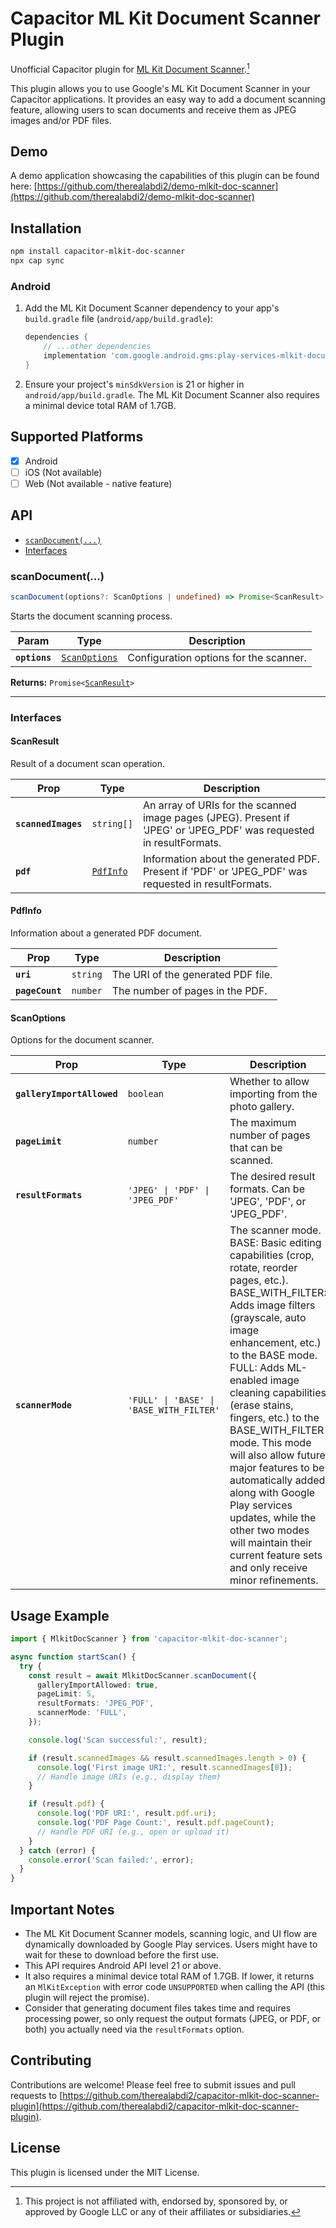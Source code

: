 # Capacitor ML Kit Document Scanner Plugin
Unofficial Capacitor plugin for [ML Kit Document Scanner](https://developers.google.com/ml-kit/vision/doc-scanner).[^1]

This plugin allows you to use Google's ML Kit Document Scanner in your Capacitor applications. It provides an easy way to add a document scanning feature, allowing users to scan documents and receive them as JPEG images and/or PDF files.

## Demo

A demo application showcasing the capabilities of this plugin can be found here: [https://github.com/therealabdi2/demo-mlkit-doc-scanner](https://github.com/therealabdi2/demo-mlkit-doc-scanner)

## Installation

```bash
npm install capacitor-mlkit-doc-scanner
npx cap sync
```

### Android

1.  Add the ML Kit Document Scanner dependency to your app's `build.gradle` file (`android/app/build.gradle`):

    ```gradle
    dependencies {
        // ...other dependencies
        implementation 'com.google.android.gms:play-services-mlkit-document-scanner:16.0.0-beta1'
    }
    ```

2.  Ensure your project's `minSdkVersion` is 21 or higher in `android/app/build.gradle`.
    The ML Kit Document Scanner also requires a minimal device total RAM of 1.7GB.

## Supported Platforms

- [x] Android
- [ ] iOS (Not available)
- [ ] Web (Not available - native feature)

## API

<docgen-index>

* [`scanDocument(...)`](#scandocument)
* [Interfaces](#interfaces)

</docgen-index>

<docgen-api>
<!--Update the source file JSDoc comments and rerun docgen to update the docs below-->

### scanDocument(...)

```typescript
scanDocument(options?: ScanOptions | undefined) => Promise<ScanResult>
```

Starts the document scanning process.

| Param         | Type                                                | Description                            |
| ------------- | --------------------------------------------------- | -------------------------------------- |
| **`options`** | <code><a href="#scanoptions">ScanOptions</a></code> | Configuration options for the scanner. |

**Returns:** <code>Promise&lt;<a href="#scanresult">ScanResult</a>&gt;</code>

--------------------


### Interfaces


#### ScanResult

Result of a document scan operation.

| Prop                | Type                                        | Description                                                                                                          |
| ------------------- | ------------------------------------------- | -------------------------------------------------------------------------------------------------------------------- |
| **`scannedImages`** | <code>string[]</code>                       | An array of URIs for the scanned image pages (JPEG). Present if 'JPEG' or 'JPEG_PDF' was requested in resultFormats. |
| **`pdf`**           | <code><a href="#pdfinfo">PdfInfo</a></code> | Information about the generated PDF. Present if 'PDF' or 'JPEG_PDF' was requested in resultFormats.                  |


#### PdfInfo

Information about a generated PDF document.

| Prop            | Type                | Description                        |
| --------------- | ------------------- | ---------------------------------- |
| **`uri`**       | <code>string</code> | The URI of the generated PDF file. |
| **`pageCount`** | <code>number</code> | The number of pages in the PDF.    |


#### ScanOptions

Options for the document scanner.

| Prop                       | Type                                                | Description                                                                                                                                                                                                                                                                                                                                                                                                                                                                                                                      | Default                 |
| -------------------------- | --------------------------------------------------- | -------------------------------------------------------------------------------------------------------------------------------------------------------------------------------------------------------------------------------------------------------------------------------------------------------------------------------------------------------------------------------------------------------------------------------------------------------------------------------------------------------------------------------- | ----------------------- |
| **`galleryImportAllowed`** | <code>boolean</code>                                | Whether to allow importing from the photo gallery.                                                                                                                                                                                                                                                                                                                                                                                                                                                                               | <code>false</code>      |
| **`pageLimit`**            | <code>number</code>                                 | The maximum number of pages that can be scanned.                                                                                                                                                                                                                                                                                                                                                                                                                                                                                 | <code>10</code>         |
| **`resultFormats`**        | <code>'JPEG' \| 'PDF' \| 'JPEG_PDF'</code>          | The desired result formats. Can be 'JPEG', 'PDF', or 'JPEG_PDF'.                                                                                                                                                                                                                                                                                                                                                                                                                                                                 | <code>'JPEG_PDF'</code> |
| **`scannerMode`**          | <code>'FULL' \| 'BASE' \| 'BASE_WITH_FILTER'</code> | The scanner mode. BASE: Basic editing capabilities (crop, rotate, reorder pages, etc.). BASE_WITH_FILTER: Adds image filters (grayscale, auto image enhancement, etc.) to the BASE mode. FULL: Adds ML-enabled image cleaning capabilities (erase stains, fingers, etc.) to the BASE_WITH_FILTER mode. This mode will also allow future major features to be automatically added along with Google Play services updates, while the other two modes will maintain their current feature sets and only receive minor refinements. | <code>"FULL"</code>     |

</docgen-api>

## Usage Example

```typescript
import { MlkitDocScanner } from 'capacitor-mlkit-doc-scanner';

async function startScan() {
  try {
    const result = await MlkitDocScanner.scanDocument({
      galleryImportAllowed: true,
      pageLimit: 5,
      resultFormats: 'JPEG_PDF',
      scannerMode: 'FULL',
    });

    console.log('Scan successful:', result);

    if (result.scannedImages && result.scannedImages.length > 0) {
      console.log('First image URI:', result.scannedImages[0]);
      // Handle image URIs (e.g., display them)
    }

    if (result.pdf) {
      console.log('PDF URI:', result.pdf.uri);
      console.log('PDF Page Count:', result.pdf.pageCount);
      // Handle PDF URI (e.g., open or upload it)
    }
  } catch (error) {
    console.error('Scan failed:', error);
  }
}
```

## Important Notes

- The ML Kit Document Scanner models, scanning logic, and UI flow are dynamically downloaded by Google Play services. Users might have to wait for these to download before the first use.
- This API requires Android API level 21 or above.
- It also requires a minimal device total RAM of 1.7GB. If lower, it returns an `MlKitException` with error code `UNSUPPORTED` when calling the API (this plugin will reject the promise).
- Consider that generating document files takes time and requires processing power, so only request the output formats (JPEG, or PDF, or both) you actually need via the `resultFormats` option.

## Contributing

Contributions are welcome! Please feel free to submit issues and pull requests to [https://github.com/therealabdi2/capacitor-mlkit-doc-scanner-plugin](https://github.com/therealabdi2/capacitor-mlkit-doc-scanner-plugin).

## License

This plugin is licensed under the MIT License.

[^1]: This project is not affiliated with, endorsed by, sponsored by, or approved by Google LLC or any of their affiliates or subsidiaries.